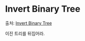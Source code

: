 ﻿# Invert Binary Tree

출처: [Invert Binary Tree](https://leetcode.com/problems/invert-binary-tree/)

이진 트리를 뒤집어라.

